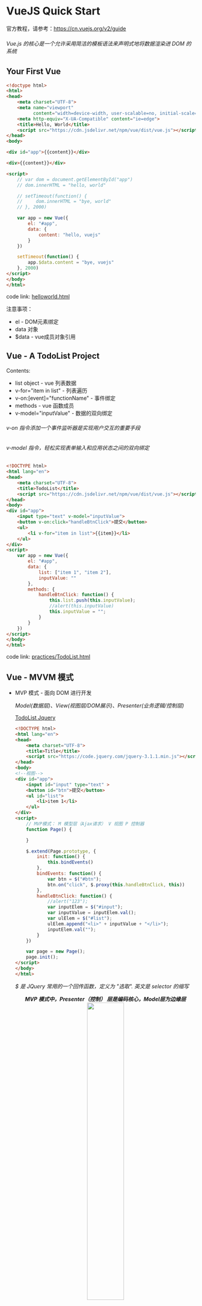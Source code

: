 # VueJS Quick Start
官方教程，请参考：https://cn.vuejs.org/v2/guide

###### Vue.js 的核心是一个允许采用简洁的模板语法来声明式地将数据渲染进 DOM 的系统


## Your First Vue
```html
<!doctype html>
<html>
<head>
    <meta charset="UTF-8">
    <meta name="viewport"
          content="width=device-width, user-scalable=no, initial-scale=1.0, maximum-scale=1.0, minimum-scale=1.0">
    <meta http-equiv="X-UA-Compatible" content="ie=edge">
    <title>Hello, World</title>
    <script src="https://cdn.jsdelivr.net/npm/vue/dist/vue.js"></script>
</head>
<body>

<div id="app">{{content}}</div>

<div>{{content}}</div>

<script>
    // var dom = document.getElementById("app")
    // dom.innerHTML = "hello, world"

    // setTimeout(function() {
    //     dom.innerHTML = "bye, world"
    // }, 2000)

    var app = new Vue({
        el: "#app",
        data: {
            content: "hello, vuejs"
        }
    })

    setTimeout(function() {
        app.$data.content = "bye, vuejs"
    }, 2000)
</script>
</body>
</html>
```
code link: [helloworld.html](./helloworld.html)

注意事项：
* el - DOM元素绑定
* data 对象
* $data - vue成员对象引用


## Vue - A TodoList Project
Contents:
* list object - vue 列表数据
* v-for="item in list" - 列表遍历
* v-on:[event]="functionName" - 事件绑定
* methods - vue 函数成员
* v-model="inputValue" - 数据的双向绑定

###### v-on 指令添加一个事件监听器是实现用户交互的重要手段
###### v-model 指令，轻松实现表单输入和应用状态之间的双向绑定

```html
<!DOCTYPE html>
<html lang="en">
<head>
    <meta charset="UTF-8">
    <title>TodoList</title>
    <script src="https://cdn.jsdelivr.net/npm/vue/dist/vue.js"></script>
</head>
<body>
<div id="app">
    <input type="text" v-model="inputValue">
    <button v-on:click="handleBtnClick">提交</button>
    <ul>
        <li v-for="item in list">{{item}}</li>
    </ul>
</div>
<script>
    var app = new Vue({
        el: "#app",
        data: {
            list: ["item 1", "item 2"],
            inputValue: ""
        },
        methods: {
            handleBtnClick: function() {
                this.list.push(this.inputValue);
                //alert(this.inputValue)
                this.inputValue = "";
            }
        }
    })
</script>
</body>
</html>
```
code link: [practices/TodoList.html](./practices/TodoList.html)


## Vue - MVVM 模式
* MVP 模式 - 面向 DOM 进行开发

    *Model(数据层)、View(视图层/DOM展示)、Presenter(业务逻辑/控制层)*

    [TodoList Jquery](./practices/TodoList_Jquery.html)
    ```html
    <!DOCTYPE html>
    <html lang="en">
    <head>
        <meta charset="UTF-8">
        <title>Title</title>
        <script src="https://code.jquery.com/jquery-3.1.1.min.js"></script>
    </head>
    <body>
    <!--视图-->
    <div id="app">
        <input id="input" type="text" >
        <button id="btn">提交</button>
        <ul id="list">
            <li>item 1</li>
        </ul>
    </div>
    <script>
        // MVP模式： M 模型层（Ajax请求） V 视图 P 控制器
        function Page() {

        }

        $.extend(Page.prototype, {
            init: function() {
                this.bindEvents()
            },
            bindEvents: function() {
                var btn = $("#btn");
                btn.on("click", $.proxy(this.handleBtnClick, this))
            },
            handleBtnClick: function() {
                //alert("123");
                var inputElem = $("#input");
                var inputValue = inputElem.val();
                var ulElem = $("#list");
                ulElem.append("<li>" + inputValue + "</li>");
                inputElem.val("");
            }
        })

        var page = new Page();
        page.init();
    </script>
    </body>
    </html>
    ```
    *$ 是 JQuery 常用的一个回传函数，定义为 "选取". 英文是 selector 的缩写*

    <div align="center">
    <b><i>MVP 模式中，Presenter（控制） 层是编码核心，Model层为边缘层</i></b> <br>
    <img src="./pics/MVP.jpg" width="45%">
    </div>

* MVVM 模式 - 面向数据进行编程

    [TodoList Vue](./practices/TodoList.html)
    ```html
    # refer to TodoList Project
    ```

    <div align="center">
    <b><i>MVVM 模式中, VM 层为 Vue 内置，编码重点一部分在视图层，一部分在模型层</i></b> <br>
    <img src="./pics/MVVM.jpg" width="45%">
    </div>


## Vue - 前端组件化
*以组件组合方式搭建页面*

###### 组件系统是 Vue 的另一个重要概念，因为它是一种抽象，允许我们使用小型、独立和通常可复用的组件构建大型应用。仔细想想，几乎任意类型的应用界面都可以抽象为一个组件树。

#### 1. 使用组件改造 TodoList 网页

* 组件定义 （全局/局部方式）
* v-bind
* props

###### v-bind 指令将待办项传到循环输出的每个组件中
###### 子单元通过 prop 接口与父单元进行良好的解耦

```html
<!DOCTYPE html>
<html lang="en">
<head>
    <meta charset="UTF-8">
    <title>TodoList</title>
    <script src="https://cdn.jsdelivr.net/npm/vue/dist/vue.js"></script>
</head>
<body>
<div id="root">
    <div>
        <input type="text" v-model="todoValue">
        <button @click="handleBtnClick">提交</button>
    </div>
    <ul>
        <!--<li v-for="item in list">{{item}}</li>-->
        <todo-item v-bind:content="item"
                   v-for="item in list">
        </todo-item>
    </ul>
</div>
<script>
        // Vue 组件定义 (绑定传参)
        // 全局组件
        //Vue.component("TodoItem", {
        //    props: ["content"],
        //    template: "<li>{{content}}</li>"
        //})
        // 局部组件
        var TodoItem = {
            props: ["content"],
            template: "<li>{{content}}</li>"
        }

        var app = new Vue({
            el: "#root",
            components: {
				// 局部组件注册
                TodoItem: TodoItem
            },
            data: {
                list: ["item 1", "item 2"],
                todoValue: ""
            },
            methods: {
                handleBtnClick: function() {
                    this.list.push(this.todoValue);
                    this.todoValue = "";
                }
            }
        })
</script>
</body>
</html>
```
code link: [practices/TodoList_Vue_Component.html](./practices/TodoList_Vue_Component.html)

#### 2. 组件间传值

***父组件 - Vue 实例绑定的元素 <br>***
***子组件 - TodoItem***

* 父组件 -> 子组件传值
    ```
    # v-bind (简写为:) + props
    ```
* 子组件 -> 父组件传值
    ```
    # v-on （监听事件，简写为@） + $emit （发射/引发事件 + 参数）
    ```
    ```html
    <!DOCTYPE html>
    <html lang="en">
    <head>
        <meta charset="UTF-8">
        <title>TodoList</title>
        <script src="https://cdn.jsdelivr.net/npm/vue/dist/vue.js"></script>
    </head>
    <body>
    <div id="root">
        <div>
            <input type="text" v-model="todoValue">
            <button @click="handleBtnClick">提交</button>
        </div>
        <ul>
            <!--<li v-for="item in list">{{item}}</li>-->
            <todo-item v-bind:content="item"
                       v-bind:index="index"
                       v-for="(item,index) in list"
                       @delete="handleItemDelete">
            </todo-item>
        </ul>
    </div>
    <script>
            // Vue 组件定义 (绑定传参)
            // 全局组件
            //Vue.component("TodoItem", {
            //    props: ["content"],
            //    template: "<li>{{content}}</li>"
            //})
            // 局部组件
            var TodoItem = {
                props: ["content", "index"],
                template: "<li @click='handleItemClick'>{{content}}</li>",
                methods: {
                    handleItemClick: function() {
                        alert("click");
                        this.$emit("delete", this.index);
                    }
                }
            }

            var app = new Vue({
                el: "#root",
                components: {
                    // 局部组件注册
                    TodoItem: TodoItem
                },
                data: {
                    list: ["item 1", "item 2"],
                    todoValue: ""
                },
                methods: {
                    handleBtnClick: function() {
                        this.list.push(this.todoValue);
                        this.todoValue = "";
                    },
                    handleItemDelete: function(index) {
                        //alert(index);
                        this.list.splice(index, 1);
                    }
                }
            })
    </script>
    </body>
    </html>
    ```
    code link: [practices/TodoList_Vue_Component.html](./practices/TodoList_Vue_Component.html)

##### 总结
至此，简单介绍了 Vue 核心最基本的功能。请详细阅读教程 https://cn.vuejs.org/v2/guide 的介绍部分。

**A video tutorial**: https://scrimba.com/playlist/pXKqta

###### 在一个大型应用中，有必要将整个应用程序划分为组件，以使开发更易管理。不过这里有一个 (假想的) 例子，以展示使用了组件的应用模板是什么样的：
```html
<div id="app">
  <app-nav></app-nav>
  <app-view>
    <app-sidebar></app-sidebar>
    <app-content></app-content>
  </app-view>
</div>
```


##### For advanced Contents, please see other notes.